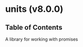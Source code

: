 # units (v8.0.0)

## Table of Contents



A library for working with promises

<!-- Generated by documentation.js. Update this documentation by updating the source code. -->
